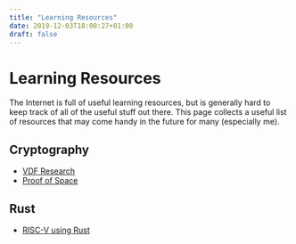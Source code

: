 ```yaml
---
title: "Learning Resources"
date: 2019-12-03T18:00:27+01:00
draft: false
---
```


# Learning Resources
The Internet is full of useful learning resources, but is generally hard to keep track of all of the useful stuff out there. This page collects a useful list of resources that may come handy in the future for many (especially me).

## Cryptography
- [VDF Research](https://vdfresearch.org/)
- [Proof of Space](https://proofofspace.org/)

## Rust
- [RISC-V using Rust](https://osblog.stephenmarz.com/ch1.html)
